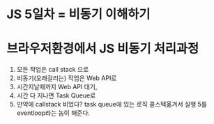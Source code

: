 # JS 5일차 = 비동기 이해하기

# 브라우저환경에서 JS 비동기 처리과정
1. 모든 작업은 call stack 으로
2. 비동기(오래걸리는) 작업은 Web API로 
3. 시간지날때까지 Web API 대기, 
4. 시간 다 지나면 Task Queue로 
5. 만약에 callstack 비었다? task queue에 있는 로직 콜스택옮겨서 실행
   5를 eventloop라는 놈이 해준다.


